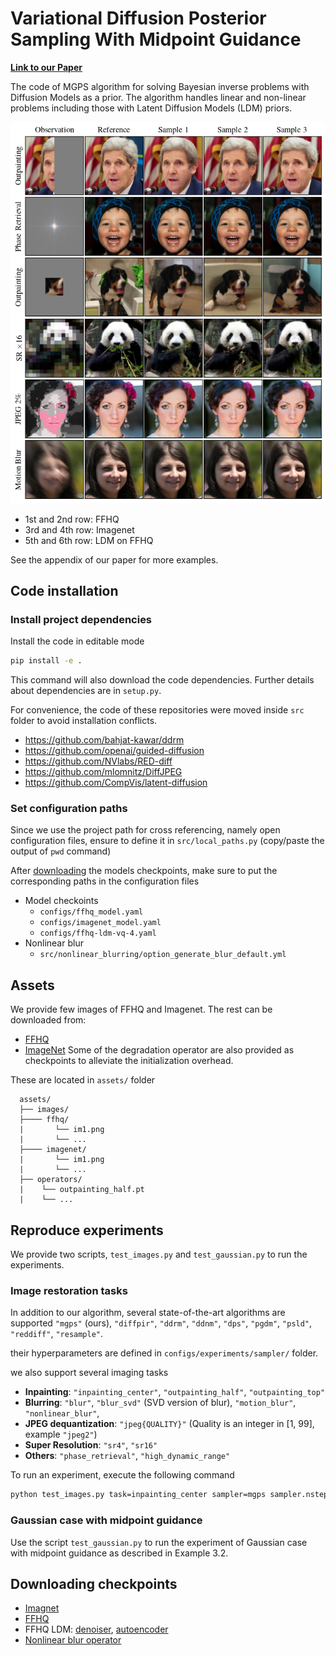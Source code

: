 # Variational Diffusion Posterior Sampling With Midpoint Guidance

[**Link to our Paper**]()

The code of MGPS algorithm for solving Bayesian inverse problems with Diffusion Models as a prior.
The algorithm handles linear and non-linear problems including those with Latent Diffusion Models (LDM) priors. 

<div align="center">
  <img src="material/all-datasets.png" />
</div>

- 1st and 2nd row: FFHQ
- 3rd and 4th row: Imagenet
- 5th and 6th row: LDM on FFHQ 

See the appendix of our paper for more examples.


## Code installation

### Install project dependencies

Install the code in editable mode

```bash
pip install -e .
```

This command will also download the code dependencies.
Further details about dependencies are in ``setup.py``.

For convenience, the code of these repositories were moved inside ``src`` folder to avoid installation conflicts.

- https://github.com/bahjat-kawar/ddrm
- https://github.com/openai/guided-diffusion
- https://github.com/NVlabs/RED-diff
- https://github.com/mlomnitz/DiffJPEG
- https://github.com/CompVis/latent-diffusion


### Set configuration paths

Since we use the project path for cross referencing, namely open configuration files, ensure to define it in ``src/local_paths.py`` (copy/paste the output of ``pwd`` command)

After [downloading](#downloading-checkpoints) the models checkpoints, make sure to put the corresponding paths in the configuration files

- Model checkoints
  - ``configs/ffhq_model.yaml``
  - ``configs/imagenet_model.yaml``
  - ``configs/ffhq-ldm-vq-4.yaml``
- Nonlinear blur
  - ``src/nonlinear_blurring/option_generate_blur_default.yml``


## Assets

We provide few images of FFHQ and Imagenet. The rest can be downloaded from:
* [FFHQ](https://www.kaggle.com/datasets/dimensi0n/imagenet-256)
* [ImageNet](https://www.kaggle.com/datasets/denislukovnikov/ffhq256-images-only)
Some of the degradation operator are also provided as checkpoints to alleviate the initialization overhead.

These are located in ``assets/`` folder

```
  assets/
  ├── images/
  ├──── ffhq/
  |       └── im1.png
  |       └── ...
  ├──── imagenet/
  |       └── im1.png
  |       └── ...
  ├── operators/
  |    └── outpainting_half.pt
  |    └── ...
```


## Reproduce experiments

We provide two scripts, ``test_images.py`` and ``test_gaussian.py`` to run the experiments.

### Image restoration tasks

In addition to our algorithm, several state-of-the-art algorithms are supported
``"mgps"`` (ours), ``"diffpir"``, ``"ddrm"``, ``"ddnm"``, ``"dps"``, ``"pgdm"``, ``"psld"``, ``"reddiff"``, ``"resample"``.

their hyperparameters are defined in ``configs/experiments/sampler/`` folder.

we also support several imaging tasks

- **Inpainting**: ``"inpainting_center"``, ``"outpainting_half"``, ``"outpainting_top"``
- **Blurring**: ``"blur"``,  ``"blur_svd"`` (SVD version of blur), ``"motion_blur"``,  ``"nonlinear_blur"``,
- **JPEG dequantization**:  ``"jpeg{QUALITY}"`` (Quality is an integer in [1, 99], example ``"jpeg2"``)
- **Super Resolution**: ``"sr4"``, ``"sr16"``
- **Others**: ``"phase_retrieval"``, ``"high_dynamic_range"``

To run an experiment, execute the following command

```bash
python test_images.py task=inpainting_center sampler=mgps sampler.nsteps=50 sampler.nsamples=1 dataset=ffhq im_idx="00018" device=cuda:0
```

### Gaussian case with midpoint guidance

Use the script ``test_gaussian.py`` to run the experiment of Gaussian case with midpoint guidance as described in Example 3.2.


## Downloading checkpoints

- [Imagnet](https://github.com/openai/guided-diffusion)
- [FFHQ](https://github.com/DPS2022/diffusion-posterior-sampling)
- FFHQ LDM: [denoiser](https://ommer-lab.com/files/latent-diffusion/ffhq.zip), [autoencoder](https://ommer-lab.com/files/latent-diffusion/vq-f4.zip)
- [Nonlinear blur operator](https://drive.google.com/file/d/1xUvRmusWa0PaFej1Kxu11Te33v0JvEeL/view?usp=drive_link)
